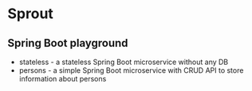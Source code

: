 # Sprout
## Spring Boot playground

* stateless - a stateless Spring Boot microservice without any DB
* persons - a simple Spring Boot microservice with CRUD API to store information about persons